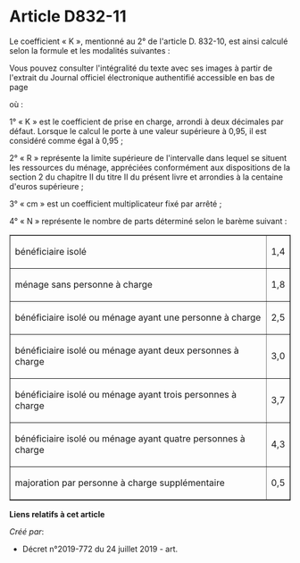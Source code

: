 # Article D832-11

Le coefficient « K », mentionné au 2° de l'article D. 832-10, est ainsi calculé selon la formule et les modalités suivantes :

Vous pouvez consulter l'intégralité du texte avec ses images à partir de l'extrait du Journal officiel électronique
authentifié accessible en bas de page

où :

1° « K » est le coefficient de prise en charge, arrondi à deux décimales par défaut. Lorsque le calcul le porte à une valeur
supérieure à 0,95, il est considéré comme égal à 0,95 ;

2° « R » représente la limite supérieure de l'intervalle dans lequel se situent les ressources du ménage, appréciées
conformément aux dispositions de la section 2 du chapitre II du titre II du présent livre et arrondies à la centaine d'euros
supérieure ;

3° « cm » est un coefficient multiplicateur fixé par arrêté ;

4° « N » représente le nombre de parts déterminé selon le barème suivant :

<table border="1">
      <tbody><tr>
        <td align="left" valign="bottom">

bénéficiaire isolé</td>
        <td valign="bottom" align="center">

1,4</td>
      </tr>
      <tr>
        <td align="left">

ménage sans personne à charge</td>
        <td align="center">

1,8</td>
      </tr>
      <tr>
        <td align="left">

bénéficiaire isolé ou ménage ayant une personne à charge</td>
        <td align="center">

2,5</td>
      </tr>
      <tr>
        <td align="left">

bénéficiaire isolé ou ménage ayant deux personnes à charge</td>
        <td align="center">

3,0</td>
      </tr>
      <tr>
        <td align="left">

bénéficiaire isolé ou ménage ayant trois personnes à charge</td>
        <td align="center">

3,7</td>
      </tr>
      <tr>
        <td align="left">

bénéficiaire isolé ou ménage ayant quatre personnes à charge</td>
        <td align="center">

4,3</td>
      </tr>
      <tr>
        <td align="left">

majoration par personne à charge supplémentaire</td>
        <td align="center">

0,5</td>
      </tr>
    </tbody></table>

**Liens relatifs à cet article**

_Créé par_:

  - Décret n°2019-772 du 24 juillet 2019 - art.
